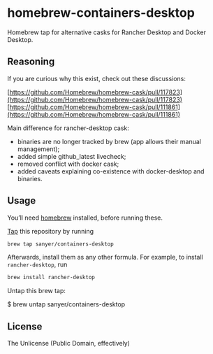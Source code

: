 # homebrew-containers-desktop

Homebrew tap for alternative casks for Rancher Desktop and Docker Desktop.

## Reasoning

If you are curious why this exist, check out these discussions:

[https://github.com/Homebrew/homebrew-cask/pull/117823](https://github.com/Homebrew/homebrew-cask/pull/117823)
[https://github.com/Homebrew/homebrew-cask/pull/111861](https://github.com/Homebrew/homebrew-cask/pull/111861)

Main difference for rancher-desktop cask:

- binaries are no longer tracked by brew (app allows their manual management);
- added simple github_latest livecheck;
- removed conflict with docker cask;
- added caveats explaining co-existence with docker-desktop and binaries.

## Usage

You’ll need [homebrew](http://brew.sh/) installed, before running these.

[Tap](https://github.com/Homebrew/brew/blob/master/docs/Taps.md) this repository by running

```bash
brew tap sanyer/containers-desktop
```

Afterwards, install them as any other formula. For example, to install `rancher-desktop`, run

```bash
brew install rancher-desktop
```

Untap this brew tap:

$ brew untap sanyer/containers-desktop

## License

The Unlicense (Public Domain, effectively)
